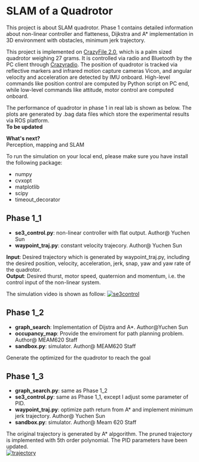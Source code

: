 # SLAM of a Quadrotor
This project is about SLAM quadrotor. Phase 1 contains detailed information about non-linear controller and flatteness, Dijkstra and A* implementation in 3D environment with obstacles, minimum jerk trajectory.  

This project is implemented on [CrazyFile 2.0](https://www.bitcraze.io/crazyflie-2/), which is a palm sized quadrotor weighing 27 grams. It is controlled via radio and Bluetooth by the PC client  through [Crazyradio](https://www.bitcraze.io/crazyradio/). The position of quadrotor is tracked via reflective markers and infrared motion capture cameras Vicon, and angular velocity and acceleration are detected by IMU onboard. High-level commands like position control are computed by Python script on PC end, while low-level commands like attitude, motor control are computed onboard.

The performance of quadrotor in phase 1 in real lab is shown as below. The plots are generated by .bag data files which store the experimental results via ROS platform.   
**To be updated**

**What's next?**  
Perception, mapping and SLAM  

To run the simulation on your local end, please make sure you have install the following package:  
* numpy
* cvxopt
* matplotlib
* scipy
* timeout_decorator
## Phase 1_1
* **se3_control.py**: non-linear controller with flat output. Author@ Yuchen Sun
* **waypoint_traj.py**: constant velocity trajecory. Author@ Yuchen Sun  

**Input**: Desired trajectory which is generated by waypoint_traj.py, including the desired position, velocity, acceleration, jerk, snap, yaw and yaw rate of the quadrotor.  
**Output**: Desired thurst, motor speed, quaternion and momentum, i.e. the control input of the non-linear system.  

The simulation video is shown as follow:
[![se3control](https://res.cloudinary.com/marcomontalbano/image/upload/v1583605140/video_to_markdown/images/google-drive--1rN6hlxb0BuHTR9FpW8b5K12BZ-7a0JM8-c05b58ac6eb4c4700831b2b3070cd403.jpg)](https://drive.google.com/open?id=1rN6hlxb0BuHTR9FpW8b5K12BZ-7a0JM8 "se3control")
## Phase 1_2
* **graph_search**: Implementation of Dijstra and A*. Author@Yuchen Sun
* **occupancy_map**: Provide the enviroment for path planning problem. Author@ MEAM620 Staff
* **sandbox.py**: simulator. Author@ MEAM620 Staff  

Generate the optimized for the quadrotor to reach the goal
## Phase 1_3
* **graph_search.py**: same as Phase 1_2
* **se3_control.py**: same as Phase 1_1, except I adjust some parameter of PID.
* **waypoint_traj.py**: optimize path return from A* and implement minimum jerk trajectory. Author@ Yuchen Sun
* **sandbox.py**: simulator. Author@ Meam 620 Staff  

The original trajectory is generated by A* alpgorithm. The pruned trajectory is implemented with 5th order polynomial. The PID parameters have been updated.  
[![trajectory](https://res.cloudinary.com/marcomontalbano/image/upload/v1583605341/video_to_markdown/images/google-drive--1m9H7YwdQhnuPtpnDyaQe3BDGnVnFu1jL-c05b58ac6eb4c4700831b2b3070cd403.jpg)](https://drive.google.com/open?id=1m9H7YwdQhnuPtpnDyaQe3BDGnVnFu1jL "trajectory")
